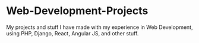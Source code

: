 # Web-Development-Projects
My projects and stuff I have made with my experience in Web Development, using PHP, Django, React, Angular JS, and other stuff.
